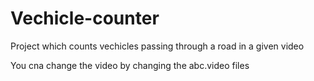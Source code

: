 # Vechicle-counter

Project which counts vechicles passing through a road in a given video

You cna change the video by changing the abc.video files 
